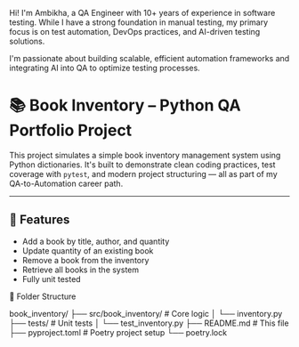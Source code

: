 Hi! I'm Ambikha, a QA Engineer with 10+ years of experience in software testing. While I have a strong foundation in manual testing, my primary focus is on test automation, DevOps practices, and AI-driven testing solutions.

I'm passionate about building scalable, efficient automation frameworks and integrating AI into QA to optimize testing processes.

# 📚 Book Inventory – Python QA Portfolio Project

This project simulates a simple book inventory management system using Python dictionaries. It's built to demonstrate clean coding practices, test coverage with `pytest`, and modern project structuring — all as part of my QA-to-Automation career path.

---

## 🚀 Features

- Add a book by title, author, and quantity
- Update quantity of an existing book
- Remove a book from the inventory
- Retrieve all books in the system
- Fully unit tested

  
📁 Folder Structure

book_inventory/
├── src/book_inventory/         # Core logic
│   └── inventory.py
├── tests/                      # Unit tests
│   └── test_inventory.py
├── README.md                   # This file
├── pyproject.toml              # Poetry project setup
└── poetry.lock





